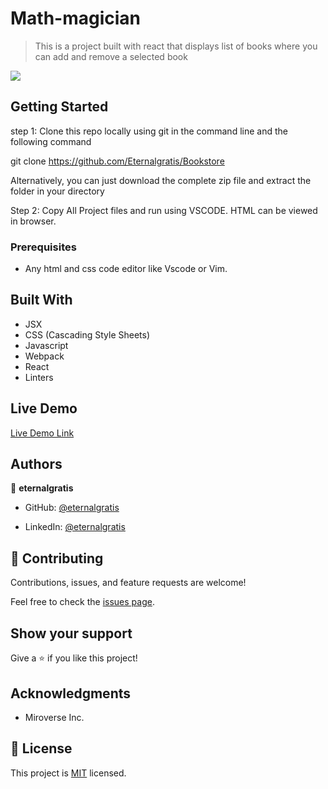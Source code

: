 # Math-magician
> This is a project built with react that displays list of books where you can add and remove a selected book

![](https://img.shields.io/badge/Microverse-blueviolet)


## Getting Started

step 1: Clone this repo locally using git in the command line and the following command

git clone https://github.com/Eternalgratis/Bookstore

Alternatively, you can just download the complete zip file and extract the folder in your directory

Step 2: Copy All Project files and run using VSCODE. HTML can be viewed in browser.

### Prerequisites

- Any html and css code editor like Vscode or Vim.

## Built With

- JSX
- CSS (Cascading Style Sheets)
- Javascript
- Webpack
- React
- Linters


## Live Demo

[Live  Demo Link](#)

## Authors

👤 **eternalgratis**

- GitHub: [@eternalgratis](https://github.com/Eternalgratis)

- LinkedIn: [@eternalgratis](https://www.linkedin.com/in/titilope-apuabi-69a98719b/)


## 🤝 Contributing

Contributions, issues, and feature requests are welcome!

Feel free to check the [issues page](../../issues/).


## Show your support

Give a ⭐️ if you like this project!

## Acknowledgments

- Miroverse Inc.


## 📝 License

This project is [MIT](./MIT.md) licensed.
